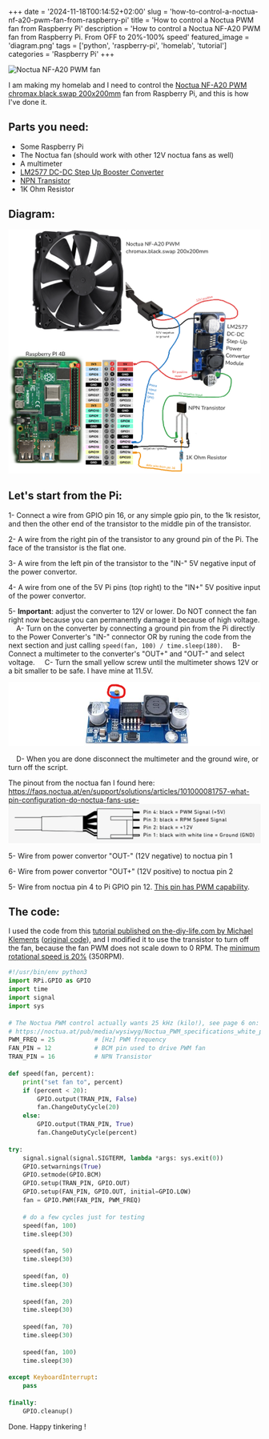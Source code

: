 +++
date = '2024-11-18T00:14:52+02:00'
slug = 'how-to-control-a-noctua-nf-a20-pwm-fan-from-raspberry-pi'
title = 'How to control a Noctua PWM fan from Raspberry Pi'
description = 'How to control a Noctua NF-A20 PWM fan from Raspberry Pi. From OFF to 20%-100% speed'
featured_image = 'diagram.png'
tags = ['python', 'raspberry-pi', 'homelab', 'tutorial']
categories = 'Raspberry Pi'
+++

![Noctua NF-A20 PWM fan](noctua-pwm-pi-ezgif.com-optimize.gif)

I am making my homelab and I need to control the [Noctua NF-A20 PWM chromax.black.swap 200x200mm](https://noctua.at/en/nf-a20-pwm-chromax-black-swap) fan from Raspberry Pi, and this is how I've done it.

## Parts you need:

- Some Raspberry Pi
- The Noctua fan (should work with other 12V noctua fans as well)
- A multimeter
- [LM2577 DC-DC Step Up Booster Converter](https://www.amazon.com/Adjustable-Converter-Transformer-Regulator-3-5V-35V/dp/B092CJBL92)
- [NPN Transistor](https://www.amazon.com/ALLECIN-2N2222-Amplifier-Transistors-Transistor/dp/B0CBK1T5FQ)
- 1K Ohm Resistor

## Diagram:

![diagram image](diagram.png)

## Let's start from the Pi:

1- Connect a wire from GPIO pin 16, or any simple gpio pin, to the 1k resistor, and then the other end of the transistor to the middle pin of the transistor.

2- A wire from the right pin of the transistor to any ground pin of the Pi. The face of the transistor is the flat one.

3- A wire from the left pin of the transistor to the "IN-" 5V negative input of the power convertor.

4- A wire from one of the 5V Pi pins (top right) to the "IN+" 5V positive input of the power convertor.

5- **Important**: adjust the converter to 12V or lower.
Do NOT connect the fan right now because you can permanently damage it because of high voltage.
&nbsp;&nbsp;&nbsp; A- Turn on the converter by connecting a ground pin from the Pi directly to the Power Converter's "IN-" connector OR by runing the code from the next section and just calling `speed(fan, 100) / time.sleep(180)`.
&nbsp;&nbsp;&nbsp; B- Connect a multimeter to the converter's "OUT+" and "OUT-" and select voltage.
&nbsp;&nbsp;&nbsp; C- Turn the small yellow screw until the multimeter shows 12V or a bit smaller to be safe. I have mine at 11.5V.

![power converter adjustment nob](power-converter-nob.png)

&nbsp;&nbsp;&nbsp; D- When you are done disconnect the multimeter and the ground wire, or turn off the script.

The pinout from the noctua fan I found here: 
https://faqs.noctua.at/en/support/solutions/articles/101000081757-what-pin-configuration-do-noctua-fans-use-
![noctua pinout image](noctua-pinout.png)

5- Wire from power convertor "OUT-" (12V negative) to noctua pin 1

6- Wire from power convertor "OUT+" (12V positive) to noctua pin 2

5- Wire from noctua pin 4 to Pi GPIO pin 12. [This pin has PWM capability](https://pinout.xyz/pinout/pin32_gpio12/).

## The code:

I used the code from this [tutorial published on the-diy-life.com by Michael Klements](https://www.the-diy-life.com/connecting-a-pwm-fan-to-a-raspberry-pi/) ([original code](https://github.com/mklements/PWMFanControl/blob/main/FanProportional.py)), and I modified it to use the transistor to turn off the fan, because the fan PWM does not scale down to 0 RPM. The [minimum rotational speed is 20%](https://noctua.at/en/nf-a20-pwm-chromax-black-swap/specification) (350RPM).

```python
#!/usr/bin/env python3
import RPi.GPIO as GPIO
import time
import signal
import sys

# The Noctua PWM control actually wants 25 kHz (kilo!), see page 6 on:
# https://noctua.at/pub/media/wysiwyg/Noctua_PWM_specifications_white_paper.pdf
PWM_FREQ = 25           # [Hz] PWM frequency
FAN_PIN = 12            # BCM pin used to drive PWM fan
TRAN_PIN = 16           # NPN Transistor

def speed(fan, percent):
    print("set fan to", percent)
    if (percent < 20):
        GPIO.output(TRAN_PIN, False)
        fan.ChangeDutyCycle(20)
    else:
        GPIO.output(TRAN_PIN, True)
        fan.ChangeDutyCycle(percent)

try:
    signal.signal(signal.SIGTERM, lambda *args: sys.exit(0))
    GPIO.setwarnings(True)
    GPIO.setmode(GPIO.BCM)
    GPIO.setup(TRAN_PIN, GPIO.OUT)
    GPIO.setup(FAN_PIN, GPIO.OUT, initial=GPIO.LOW)
    fan = GPIO.PWM(FAN_PIN, PWM_FREQ)

    # do a few cycles just for testing
    speed(fan, 100)
    time.sleep(30)

    speed(fan, 50)
    time.sleep(30)

    speed(fan, 0)
    time.sleep(30)

    speed(fan, 20)
    time.sleep(30)

    speed(fan, 70)
    time.sleep(30)

    speed(fan, 100)
    time.sleep(30)

except KeyboardInterrupt:
    pass

finally:
    GPIO.cleanup()
```

Done. Happy tinkering !

